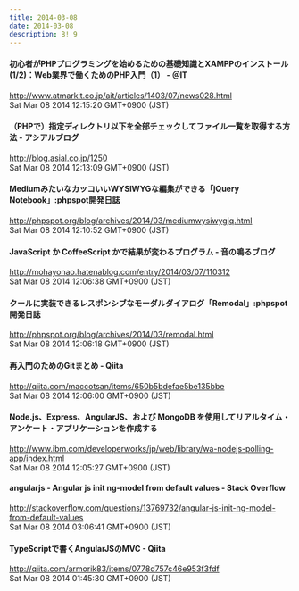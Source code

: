 ```yaml
---
title: 2014-03-08
date: 2014-03-08
description: B! 9
---
```


####  初心者がPHPプログラミングを始めるための基礎知識とXAMPPのインストール (1/2)：Web業界で働くためのPHP入門（1） - ＠IT
http://www.atmarkit.co.jp/ait/articles/1403/07/news028.html<br>
Sat Mar 08 2014 12:15:20 GMT+0900 (JST)<br>


#### （PHPで）指定ディレクトリ以下を全部チェックしてファイル一覧を取得する方法 - アシアルブログ
http://blog.asial.co.jp/1250<br>
Sat Mar 08 2014 12:13:09 GMT+0900 (JST)<br>


#### MediumみたいなカッコいいWYSIWYGな編集ができる「jQuery Notebook」:phpspot開発日誌
http://phpspot.org/blog/archives/2014/03/mediumwysiwygjq.html<br>
Sat Mar 08 2014 12:10:52 GMT+0900 (JST)<br>


#### JavaScript か CoffeeScript かで結果が変わるプログラム - 音の鳴るブログ
http://mohayonao.hatenablog.com/entry/2014/03/07/110312<br>
Sat Mar 08 2014 12:06:38 GMT+0900 (JST)<br>


#### クールに実装できるレスポンシブなモーダルダイアログ「Remodal」:phpspot開発日誌
http://phpspot.org/blog/archives/2014/03/remodal.html<br>
Sat Mar 08 2014 12:06:18 GMT+0900 (JST)<br>


#### 再入門のためのGitまとめ - Qiita
http://qiita.com/maccotsan/items/650b5bdefae5be135bbe<br>
Sat Mar 08 2014 12:06:00 GMT+0900 (JST)<br>


#### Node.js、Express、AngularJS、および MongoDB を使用してリアルタイム・アンケート・アプリケーションを作成する
http://www.ibm.com/developerworks/jp/web/library/wa-nodejs-polling-app/index.html<br>
Sat Mar 08 2014 12:05:27 GMT+0900 (JST)<br>


#### angularjs - Angular js init ng-model from default values - Stack Overflow
http://stackoverflow.com/questions/13769732/angular-js-init-ng-model-from-default-values<br>
Sat Mar 08 2014 03:06:41 GMT+0900 (JST)<br>


#### TypeScriptで書くAngularJSのMVC - Qiita
http://qiita.com/armorik83/items/0778d757c46e953f3fdf<br>
Sat Mar 08 2014 01:45:30 GMT+0900 (JST)<br>


